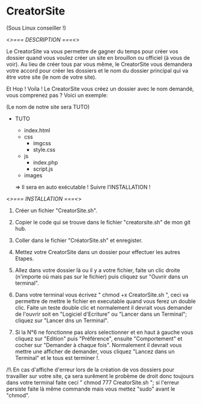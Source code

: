 # CreatorSite

(Sous Linux conseiller !)

<*>=== DESCRIPTION ===<*>


Le CreatorSite va vous permettre de gagner du temps pour créer vos dossier quand vous voulez créer un site en brouillon ou officiel (à vous de voir). Au lieu de créer tous par vous même, le CreatorSite vous demandera votre accord pour créer les dossiers et le nom du dossier principal qui va être votre site (le nom de votre site). 


Et Hop ! Voila ! Le CreatorSite vous créez un dossier avec le nom demandé, vous comprenez pas ? Voici un exemple:

(Le nom de notre site sera TUTO)

- TUTO
  - index.html
  - css
    - imgcss
    - style.css
  - js
    - index.php
    - script.js
  - images
  
  => Il sera en auto exécutable ! Suivre l'INSTALLATION !

<*>=== INSTALLATION ===<*>

1) Créer un fichier "CreatorSite.sh".

2) Copier le code qui se trouve dans le fichier "creatorsite.sh" de mon git hub.

3) Coller dans le fichier "CréatorSite.sh" et enregister.

4) Mettez votre CreatorSite dans un dossier pour effectuer les autres Etapes.

5) Allez dans votre dossier là ou il y a votre fichier, faite un clic droite (n'importe où mais pas sur le fichier) puis cliquez sur "Ouvrir dans un terminal".

6) Dans votre terminal vous écrivez " chmod +x CreatorSite.sh ", ceci va permettre de mettre le fichier en executable quand vous ferez un double clic. Faite un teste double clic et normalement il devrait vous demander de l'ouvrir soit en "Logiciel d'Ecriture" ou "Lancer dans un Terminal"; cliquez sur "Lancer dns un Terminal".

7) Si la N°6 ne fonctionne pas alors selectionner et en haut à gauche vous cliquez sur "Edition" puis "Préférence", ensuite "Comportement" et cocher sur "Demander à chaque fois". Normalement il devrait vous mettre une afficher de demander, vous cliquez "Lancez dans un Terminal" et le tous est terminer !.

/!\ En cas d'affiche d'erreur lors de la création de vos dossiers pour travailler sur votre site, ça sera surêment le probème de droit donc toujours dans votre terminal faite ceci " chmod 777 CreatorSite.sh "; si l'erreur persiste faite là même commande mais vous mettez "sudo" avant le "chmod".
